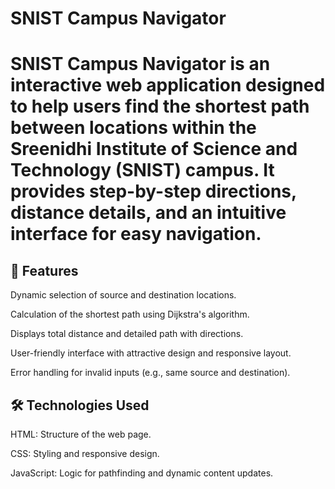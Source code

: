 # SNIST Campus Navigator

# SNIST Campus Navigator is an interactive web application designed to help users find the shortest path between locations within the Sreenidhi Institute of Science and Technology (SNIST) campus. It provides step-by-step directions, distance details, and an intuitive interface for easy navigation.

## 🚀 Features

Dynamic selection of source and destination locations.

Calculation of the shortest path using Dijkstra's algorithm.

Displays total distance and detailed path with directions.

User-friendly interface with attractive design and responsive layout.

Error handling for invalid inputs (e.g., same source and destination).

## 🛠️ Technologies Used

HTML: Structure of the web page.

CSS: Styling and responsive design.

JavaScript: Logic for pathfinding and dynamic content updates.
